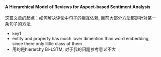 #### A Hierarchical Model of Reviews for Aspect-based Sentiment Analysis
  这篇文章的起点：如何解决评论中句子的相互依赖, 目前大部分方法都是针对某一条句子的方法.
- key1
 - entity and property has much lover dimention than word embedding, since there only little class of them
 - 用的是hierarchy Bi-LSTM, 对于我的问题参考意义不大
